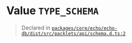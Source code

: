 # Value `TYPE_SCHEMA`
> Declared in [`packages/core/echo/echo-db/dist/src/packlets/api/schema.d.ts:2`]()